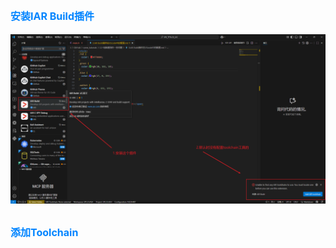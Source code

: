 <style>
.red {
  color: #ff0000;
}
.green {
  color:rgb(10, 162, 10);
}
.blue {
  color:rgb(17, 0, 255);
}

.wathet {
  color:rgb(0, 132, 255);
}
</style>


## <span class="wathet"><font size=3>安装IAR Build插件</font></span>



![安装插件](./images/images_4.png)


## <span class="wathet"><font size=3>添加Toolchain</font></span>





